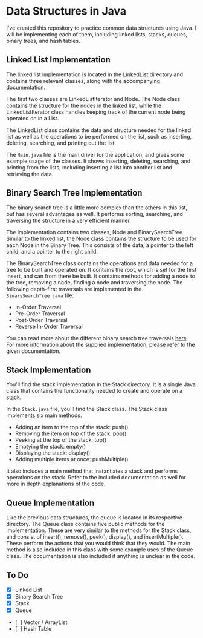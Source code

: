 Data Structures in Java
=======================

I've created this repository to practice common data structures using Java. I will be implementing each of them, including linked lists, stacks, queues, binary trees, and hash tables.

Linked List Implementation
--------------------------

The linked list implementation is located in the LinkedList directory and contains three relevant classes, along with the accompanying documentation.

The first two classes are LinkedListIterator and Node. The Node class contains the structure for the nodes in the linked list, while the LinkedListIterator class handles keeping track of the current node being operated on in a List.

The LinkedList class contains the data and structure needed for the linked list as well as the operations to be performed on the list, such as inserting, deleting, searching, and printing out the list.

The <code>Main.java</code> file is the main driver for the application, and gives some example usage of the classes. It shows inserting, deleting, searching, and printing from the lists, including inserting a list into another list and retrieving the data.

Binary Search Tree Implementation
---------------------------------

The binary search tree is a little more complex than the others in this list, but has several advantages as well. It performs sorting, searching, and traversing the structure in a very efficient manner.

The implementation contains two classes, Node and BinarySearchTree. Similar to the linked list, the Node class contains the structure to be used for each Node in the Binary Tree. This consists of the data, a pointer to the left child, and a pointer to the right child.

The BinarySearchTree class contains the operations and data needed for a tree to be built and operated on. It contains the root, which is set for the first insert, and can from there be built. It contains methods for adding a node to the tree, removing a node, finding a node and traversing the node. The following depth-first traversals are implemented in the <code>BinarySearchTree.java</code> file:
- In-Order Traversal
- Pre-Order Traversal
- Post-Order Traversal
- Reverse In-Order Traversal

You can read more about the different binary search tree traversals [here](http://en.wikipedia.org/wiki/Tree_traversal#Depth-first). For more information about the supplied implementation, please refer to the given documentation.

Stack Implementation
--------------------

You'll find the stack implementation in the Stack directory. It is a single Java class that contains the functionality needed to create and operate on a stack.

In the <code>Stack.java</code> file, you'll find the Stack class. The Stack class implements six main methods:
- Adding an item to the top of the stack: push()
- Removing the item on top of the stack: pop()
- Peeking at the top of the stack: top()
- Emptying the stack: empty()
- Displaying the stack: display()
- Adding multiple items at once: pushMultiple()

It also includes a main method that instantiates a stack and performs operations on the stack. Refer to the included documentation as well for more in depth explanations of the code.

Queue Implementation
--------------------

Like the previous data structures, the queue is located in its respective directory. The Queue class contains five public methods for the implementation. These are very similar to the methods for the Stack class, and consist of insert(), remove(), peek(), display(), and insertMultiple(). These perform the actions that you would think that they would. The main method is also included in this class with some example uses of the Queue class. The documentation is also included if anything is unclear in the code.


To Do
-----

- [x] Linked List
- [x] Binary Search Tree
- [x] Stack
- [x] Queue
- [&nbsp;&nbsp;] Vector / ArrayList
- [&nbsp;&nbsp;] Hash Table